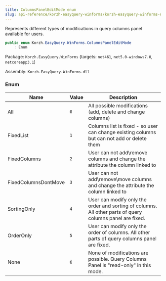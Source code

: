 ```yaml
---
title: ColumnsPanelEditMode enum
slug: api-reference/korzh-easyquery-winforms/korzh-easyquery-winforms-namespace/columnspaneleditmode-enum
---
```



Represents different types of modifications in query columns panel available for users.
```csharp
public enum Korzh.EasyQuery.WinForms.ColumnsPanelEditMode
    : Enum

```
Package: `Korzh.EasyQuery.WinForms` (targets: `net461`, `net5.0-windows7.0`, `netcoreapp3.1`)

Assembly: `Korzh.EasyQuery.WinForms.dll`

### Enum

| Name | Value | Description | 
| --- | --- | --- | 
| All | `0` | All possible modifications (add, delete and change columns) | 
| FixedList | `1` | Columns list is fixed - so user can change existing columns but can not add or delete them | 
| FixedColumns | `2` | User can not add\remove columns and change the attribute the column linked to | 
| FixedColumnsDontMove | `3` | User can not add\remove\move columns and change the attribute the column linked to | 
| SortingOnly | `4` | User can modify only the order and sorting of columns. All other parts of query columns panel are fixed. | 
| OrderOnly | `5` | User can modify only the order of columns. All other parts of query columns panel are fixed. | 
| None | `6` | None of modifications are possible. Query Columns Panel is "read-only" in this mode. |